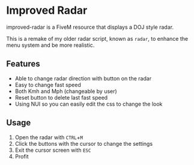 # Improved Radar
improved-radar is a FiveM resource that displays a DOJ style radar.

This is a remake of my older radar script, known as `radar`, to enhance the menu system and be more realistic.

## Features
* Able to change radar direction with button on the radar
* Easy to change fast speed
* Both Kmh and Mph (changeable by user)
* Reset button to delete last fast speed
* Using NUI so you can easily edit the css to change the look

## Usage
1. Open the radar with `CTRL`+`M`
2. Click the buttons with the cursor to change the settings
3. Exit the cursor screen with `ESC`
4. Profit
